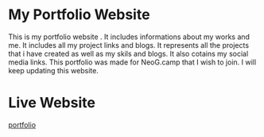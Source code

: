 # My Portfolio Website
This is my portfolio website . It includes informations about my works and me. It includes all my project links and blogs. 
It represents all the projects that i have created as well as my skils and blogs.  It also cotains my social media links. 
This portfolio was made for NeoG.camp that I wish to join. I will keep updating this website.

# Live Website
[portfolio](https://jyoti-dhatarwal.netlify.app/)
